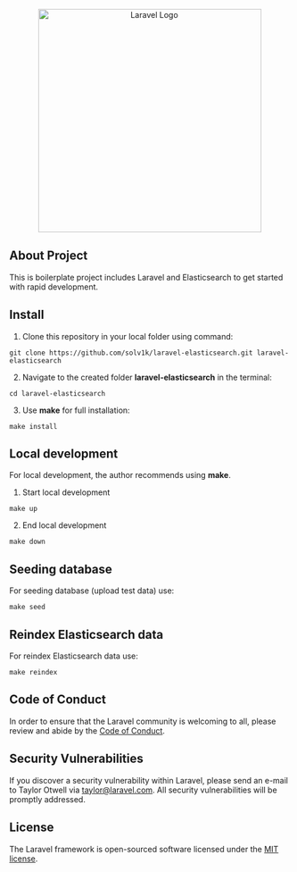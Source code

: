 <p align="center"><a href="https://laravel.com" target="_blank"><img src="https://raw.githubusercontent.com/laravel/art/master/logo-lockup/5%20SVG/2%20CMYK/1%20Full%20Color/laravel-logolockup-cmyk-red.svg" width="400" alt="Laravel Logo"></a></p>

## About Project
This is boilerplate project includes Laravel and Elasticsearch to get started with rapid development.

## Install
1. Clone this repository in your local folder using command:
```
git clone https://github.com/solv1k/laravel-elasticsearch.git laravel-elasticsearch
```

2. Navigate to the created folder **laravel-elasticsearch** in the terminal:
```
cd laravel-elasticsearch
```

3. Use **make** for full installation:
```
make install
```

## Local development
For local development, the author recommends using **make**.

1. Start local development
```
make up
```

2. End local development
```
make down
```

## Seeding database
For seeding database (upload test data) use:
```
make seed
```

## Reindex Elasticsearch data
For reindex Elasticsearch data use:
```
make reindex
```

## Code of Conduct

In order to ensure that the Laravel community is welcoming to all, please review and abide by the [Code of Conduct](https://laravel.com/docs/contributions#code-of-conduct).

## Security Vulnerabilities

If you discover a security vulnerability within Laravel, please send an e-mail to Taylor Otwell via [taylor@laravel.com](mailto:taylor@laravel.com). All security vulnerabilities will be promptly addressed.

## License

The Laravel framework is open-sourced software licensed under the [MIT license](https://opensource.org/licenses/MIT).
